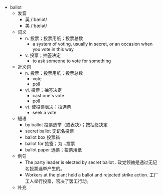 - ballot
  - 发音
    - 英 /'bælət/
    - 美 /'bælət/
  - 词义
    - n. 投票；投票用纸；投票总数
      - a system of voting, usually in secret, or an occasion when you vote in this way
    - v. 投票；抽签决定
      - to ask someone to vote for something
  - 近义词
    - n. 投票；投票用纸；投票总数
      - vote
      - poll
    - vi. 投票；抽签决定
      - cast one's vote
      - poll
    - vt. 使投票表决；拉选票
      - seek a vote
  - 短语
    - by ballot 投票选举（或表决）；按抽签决定
    - secret ballot 无记名投票
    - ballot box 投票箱
    - ballot for 抽签；为…投票
    - ballot paper 选票；投票用纸
  - 例句
    - The party leader is elected by secret ballot . 政党领袖是通过无记名投票选举产生的。
    - Workers at the plant held a ballot and rejected strike action. 工厂工人举行投票，否决了罢工行动。
  - 补充